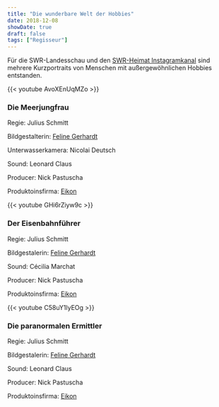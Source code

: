 ```yaml
---
title: "Die wunderbare Welt der Hobbies"
date: 2018-12-08
showDate: true
draft: false
tags: ["Regisseur"]
---
```


Für die SWR-Landesschau und den <a href="https://www.instagram.com/swr_heimat_bw/?hl=de" target="_blank">SWR-Heimat Instagramkanal</a> sind mehrere Kurzportraits von Menschen mit außergewöhnlichen Hobbies entstanden. 


{{< youtube AvoXEnUqMZo >}}

### Die Meerjungfrau

Regie: Julius Schmitt

Bildgestalterin:  <a href="https://https://felinegerhardt.com/" target="_blank">Feline Gerhardt</a>

Unterwasserkamera: Nicolai Deutsch

Sound: Leonard Claus

Producer: Nick Pastuscha

Produktoinsfirma: <a href="https://www.eikon-suedwest.de/home.html" target="_blank">Eikon</a>

{{< youtube GHi6rZiyw9c >}}



### Der Eisenbahnführer

Regie: Julius Schmitt

Bildgestalerin:  <a href="https://https://felinegerhardt.com/" target="_blank">Feline Gerhardt</a>

Sound: Cécilia Marchat

Producer: Nick Pastuscha

Produktoinsfirma: <a href="https://www.eikon-suedwest.de/home.html" target="_blank">Eikon</a>


{{< youtube C58uY1lyEOg >}}



### Die paranormalen Ermittler

Regie: Julius Schmitt

Bildgestalerin:  <a href="https://https://felinegerhardt.com/" target="_blank">Feline Gerhardt</a>

Sound: Leonard Claus

Producer: Nick Pastuscha

Produktoinsfirma: <a href="https://www.eikon-suedwest.de/home.html" target="_blank">Eikon</a>


